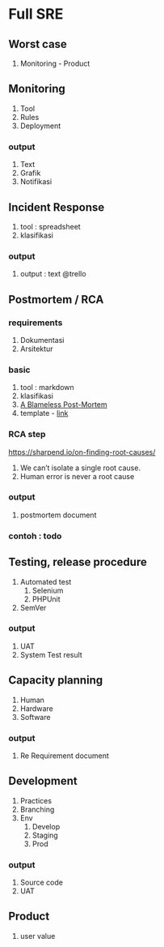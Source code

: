 # Full SRE

## Worst case

1.  Monitoring - Product

## Monitoring

1. Tool
2. Rules
3. Deployment

### output

1. Text
2. Grafik
3. Notifikasi

## Incident Response

1. tool : spreadsheet
2. klasifikasi

### output

1. output : text @trello

## Postmortem / RCA

### requirements

1. Dokumentasi
2. Arsitektur

### basic

1. tool : markdown
2. klasifikasi
3. [A Blameless Post-Mortem](https://codeascraft.com/2012/05/22/blameless-postmortems/)
4. template - [link](https://gist.github.com/mlafeldt/01953b48b0be5fea34c11a8a47d1e7f4)

### RCA step

https://sharpend.io/on-finding-root-causes/

1. We can’t isolate a single root cause.
2. Human error is never a root cause

### output

1. postmortem document

### contoh : todo

## Testing, release procedure

1. Automated test
   1. Selenium
   2. PHPUnit
2. SemVer

### output

1. UAT
2. System Test result

## Capacity planning

1. Human
2. Hardware
3. Software

### output

1. Re Requirement document

## Development

1. Practices
2. Branching
3. Env
   1. Develop
   2. Staging
   3. Prod

### output

1. Source code
2. UAT

## Product

1. user value

